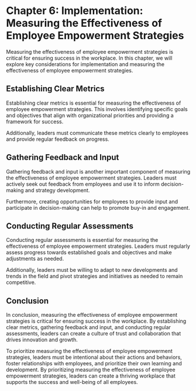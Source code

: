 Chapter 6: Implementation: Measuring the Effectiveness of Employee Empowerment Strategies
=========================================================================================

Measuring the effectiveness of employee empowerment strategies is critical for ensuring success in the workplace. In this chapter, we will explore key considerations for implementation and measuring the effectiveness of employee empowerment strategies.

Establishing Clear Metrics
--------------------------

Establishing clear metrics is essential for measuring the effectiveness of employee empowerment strategies. This involves identifying specific goals and objectives that align with organizational priorities and providing a framework for success.

Additionally, leaders must communicate these metrics clearly to employees and provide regular feedback on progress.

Gathering Feedback and Input
----------------------------

Gathering feedback and input is another important component of measuring the effectiveness of employee empowerment strategies. Leaders must actively seek out feedback from employees and use it to inform decision-making and strategy development.

Furthermore, creating opportunities for employees to provide input and participate in decision-making can help to promote buy-in and engagement.

Conducting Regular Assessments
------------------------------

Conducting regular assessments is essential for measuring the effectiveness of employee empowerment strategies. Leaders must regularly assess progress towards established goals and objectives and make adjustments as needed.

Additionally, leaders must be willing to adapt to new developments and trends in the field and pivot strategies and initiatives as needed to remain competitive.

Conclusion
----------

In conclusion, measuring the effectiveness of employee empowerment strategies is critical for ensuring success in the workplace. By establishing clear metrics, gathering feedback and input, and conducting regular assessments, leaders can create a culture of trust and collaboration that drives innovation and growth.

To prioritize measuring the effectiveness of employee empowerment strategies, leaders must be intentional about their actions and behaviors, foster relationships with employees, and prioritize their own learning and development. By prioritizing measuring the effectiveness of employee empowerment strategies, leaders can create a thriving workplace that supports the success and well-being of all employees.
